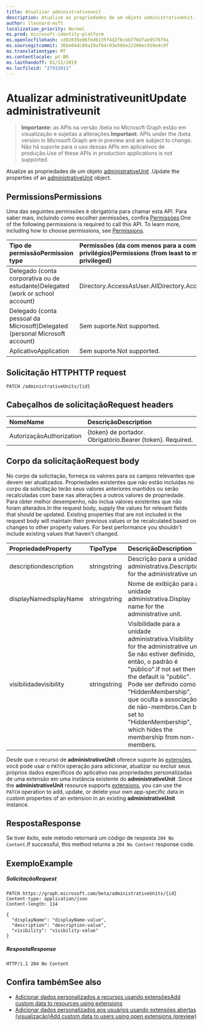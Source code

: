 ```yaml
---
title: Atualizar administrativeunit
description: Atualize as propriedades de um objeto administrativeUnit.
author: lleonard-msft
localization_priority: Normal
ms.prod: microsoft-identity-platform
ms.openlocfilehash: cd82035e06fbd6135f4d2f6cbb7f6dfae9576f9a
ms.sourcegitcommit: 36be044c89a19af84c93e586e22200ec919e4c9f
ms.translationtype: MT
ms.contentlocale: pt-BR
ms.lasthandoff: 01/12/2019
ms.locfileid: "27932011"
---
```

# <a name="update-administrativeunit"></a><span data-ttu-id="f2040-103">Atualizar administrativeunit</span><span class="sxs-lookup"><span data-stu-id="f2040-103">Update administrativeunit</span></span>

> <span data-ttu-id="f2040-104">**Importante:** as APIs na versão /beta no Microsoft Graph estão em visualização e sujeitas a alterações.</span><span class="sxs-lookup"><span data-stu-id="f2040-104">**Important:** APIs under the /beta version in Microsoft Graph are in preview and are subject to change.</span></span> <span data-ttu-id="f2040-105">Não há suporte para o uso dessas APIs em aplicativos de produção.</span><span class="sxs-lookup"><span data-stu-id="f2040-105">Use of these APIs in production applications is not supported.</span></span>

<span data-ttu-id="f2040-106">Atualize as propriedades de um objeto [administrativeUnit](../resources/administrativeunit.md) .</span><span class="sxs-lookup"><span data-stu-id="f2040-106">Update the properties of an [administrativeUnit](../resources/administrativeunit.md) object.</span></span>
## <a name="permissions"></a><span data-ttu-id="f2040-107">Permissions</span><span class="sxs-lookup"><span data-stu-id="f2040-107">Permissions</span></span>
<span data-ttu-id="f2040-p102">Uma das seguintes permissões é obrigatória para chamar esta API. Para saber mais, incluindo como escolher permissões, confira [Permissões](/graph/permissions-reference).</span><span class="sxs-lookup"><span data-stu-id="f2040-p102">One of the following permissions is required to call this API. To learn more, including how to choose permissions, see [Permissions](/graph/permissions-reference).</span></span>


|<span data-ttu-id="f2040-110">Tipo de permissão</span><span class="sxs-lookup"><span data-stu-id="f2040-110">Permission type</span></span>      | <span data-ttu-id="f2040-111">Permissões (da com menos para a com mais privilégios)</span><span class="sxs-lookup"><span data-stu-id="f2040-111">Permissions (from least to most privileged)</span></span>              |
|:--------------------|:---------------------------------------------------------|
|<span data-ttu-id="f2040-112">Delegado (conta corporativa ou de estudante)</span><span class="sxs-lookup"><span data-stu-id="f2040-112">Delegated (work or school account)</span></span> | <span data-ttu-id="f2040-113">Directory.AccessAsUser.All</span><span class="sxs-lookup"><span data-stu-id="f2040-113">Directory.AccessAsUser.All</span></span>    |
|<span data-ttu-id="f2040-114">Delegado (conta pessoal da Microsoft)</span><span class="sxs-lookup"><span data-stu-id="f2040-114">Delegated (personal Microsoft account)</span></span> | <span data-ttu-id="f2040-115">Sem suporte.</span><span class="sxs-lookup"><span data-stu-id="f2040-115">Not supported.</span></span>    |
|<span data-ttu-id="f2040-116">Aplicativo</span><span class="sxs-lookup"><span data-stu-id="f2040-116">Application</span></span> | <span data-ttu-id="f2040-117">Sem suporte.</span><span class="sxs-lookup"><span data-stu-id="f2040-117">Not supported.</span></span> |

## <a name="http-request"></a><span data-ttu-id="f2040-118">Solicitação HTTP</span><span class="sxs-lookup"><span data-stu-id="f2040-118">HTTP request</span></span>
<!-- { "blockType": "ignored" } -->
```http
PATCH /administrativeUnits/{id}
```

## <a name="request-headers"></a><span data-ttu-id="f2040-119">Cabeçalhos de solicitação</span><span class="sxs-lookup"><span data-stu-id="f2040-119">Request headers</span></span>

| <span data-ttu-id="f2040-120">Nome</span><span class="sxs-lookup"><span data-stu-id="f2040-120">Name</span></span>      |<span data-ttu-id="f2040-121">Descrição</span><span class="sxs-lookup"><span data-stu-id="f2040-121">Description</span></span>|
|:----------|:----------|
| <span data-ttu-id="f2040-122">Autorização</span><span class="sxs-lookup"><span data-stu-id="f2040-122">Authorization</span></span>  | <span data-ttu-id="f2040-p103">{token} de portador. Obrigatório.</span><span class="sxs-lookup"><span data-stu-id="f2040-p103">Bearer {token}. Required.</span></span> |

## <a name="request-body"></a><span data-ttu-id="f2040-125">Corpo da solicitação</span><span class="sxs-lookup"><span data-stu-id="f2040-125">Request body</span></span>

<span data-ttu-id="f2040-p104">No corpo da solicitação, forneça os valores para os campos relevantes que devem ser atualizados. Propriedades existentes que não estão incluídas no corpo da solicitação terão seus valores anteriores mantidos ou serão recalculadas com base nas alterações a outros valores de propriedade. Para obter melhor desempenho, não inclua valores existentes que não foram alterados.</span><span class="sxs-lookup"><span data-stu-id="f2040-p104">In the request body, supply the values for relevant fields that should be updated. Existing properties that are not included in the request body will maintain their previous values or be recalculated based on changes to other property values. For best performance you shouldn't include existing values that haven't changed.</span></span>

| <span data-ttu-id="f2040-129">Propriedade</span><span class="sxs-lookup"><span data-stu-id="f2040-129">Property</span></span>   | <span data-ttu-id="f2040-130">Tipo</span><span class="sxs-lookup"><span data-stu-id="f2040-130">Type</span></span> |<span data-ttu-id="f2040-131">Descrição</span><span class="sxs-lookup"><span data-stu-id="f2040-131">Description</span></span>|
|:---------------|:--------|:----------|
|<span data-ttu-id="f2040-132">description</span><span class="sxs-lookup"><span data-stu-id="f2040-132">description</span></span>|<span data-ttu-id="f2040-133">string</span><span class="sxs-lookup"><span data-stu-id="f2040-133">string</span></span>|<span data-ttu-id="f2040-134">Descrição para a unidade administrativa.</span><span class="sxs-lookup"><span data-stu-id="f2040-134">Description for the administrative unit.</span></span>|
|<span data-ttu-id="f2040-135">displayName</span><span class="sxs-lookup"><span data-stu-id="f2040-135">displayName</span></span>|<span data-ttu-id="f2040-136">string</span><span class="sxs-lookup"><span data-stu-id="f2040-136">string</span></span>|<span data-ttu-id="f2040-137">Nome de exibição para a unidade administrativa.</span><span class="sxs-lookup"><span data-stu-id="f2040-137">Display name for the administrative unit.</span></span>|
|<span data-ttu-id="f2040-138">visibilidade</span><span class="sxs-lookup"><span data-stu-id="f2040-138">visibility</span></span>|<span data-ttu-id="f2040-139">string</span><span class="sxs-lookup"><span data-stu-id="f2040-139">string</span></span>|<span data-ttu-id="f2040-140">Visibilidade para a unidade administrativa.</span><span class="sxs-lookup"><span data-stu-id="f2040-140">Visibility for the administrative unit.</span></span> <span data-ttu-id="f2040-141">Se não estiver definido, então, o padrão é "público".</span><span class="sxs-lookup"><span data-stu-id="f2040-141">If not set then the default is "public".</span></span> <span data-ttu-id="f2040-142">Pode ser definido como "HiddenMembership", que oculta a associação de não-membros.</span><span class="sxs-lookup"><span data-stu-id="f2040-142">Can be set to "HiddenMembership", which hides the membership from non-members.</span></span>|

<span data-ttu-id="f2040-143">Desde que o recurso de **administrativeUnit** oferece suporte às [extensões](/graph/extensibility-overview), você pode usar o `PATCH` operação para adicionar, atualizar ou excluir seus próprios dados específicos do aplicativo nas propriedades personalizadas de uma extensão em uma instância existente do **administrativeUnit** .</span><span class="sxs-lookup"><span data-stu-id="f2040-143">Since the **administrativeUnit** resource supports [extensions](/graph/extensibility-overview), you can use the `PATCH` operation to add, update, or delete your own app-specific data in custom properties of an extension in an existing **administrativeUnit** instance.</span></span>

## <a name="response"></a><span data-ttu-id="f2040-144">Resposta</span><span class="sxs-lookup"><span data-stu-id="f2040-144">Response</span></span>

<span data-ttu-id="f2040-145">Se tiver êxito, este método retornará um código de resposta `204 No Content`.</span><span class="sxs-lookup"><span data-stu-id="f2040-145">If successful, this method returns a `204 No Content` response code.</span></span>

## <a name="example"></a><span data-ttu-id="f2040-146">Exemplo</span><span class="sxs-lookup"><span data-stu-id="f2040-146">Example</span></span>

##### <a name="request"></a><span data-ttu-id="f2040-147">Solicitação</span><span class="sxs-lookup"><span data-stu-id="f2040-147">Request</span></span>

<!-- {
  "blockType": "request",
  "name": "update_administrativeunit"
}-->
```http
PATCH https://graph.microsoft.com/beta/administrativeUnits/{id}
Content-type: application/json
Content-length: 114

{
  "displayName": "displayName-value",
  "description": "description-value",
  "visibility": "visibility-value"
}
```

##### <a name="response"></a><span data-ttu-id="f2040-148">Resposta</span><span class="sxs-lookup"><span data-stu-id="f2040-148">Response</span></span>

<!-- {
  "blockType": "response",
  "truncated": true,
  "@odata.type": "microsoft.graph.administrativeunit"
} -->
```http
HTTP/1.1 204 No Content
```

## <a name="see-also"></a><span data-ttu-id="f2040-149">Confira também</span><span class="sxs-lookup"><span data-stu-id="f2040-149">See also</span></span>

- [<span data-ttu-id="f2040-150">Adicionar dados personalizados a recursos usando extensões</span><span class="sxs-lookup"><span data-stu-id="f2040-150">Add custom data to resources using extensions</span></span>](/graph/extensibility-overview)
- [<span data-ttu-id="f2040-151">Adicionar dados personalizados aos usuários usando extensões abertas (visualização)</span><span class="sxs-lookup"><span data-stu-id="f2040-151">Add custom data to users using open extensions (preview)</span></span>](/graph/extensibility-open-users)
<!--
- [Add custom data to groups using schema extensions (preview)](/graph/extensibility-schema-groups)
-->


<!-- uuid: 8fcb5dbc-d5aa-4681-8e31-b001d5168d79
2015-10-25 14:57:30 UTC -->
<!-- {
  "type": "#page.annotation",
  "description": "Update administrativeunit",
  "keywords": "",
  "section": "documentation",
  "tocPath": ""
}-->
